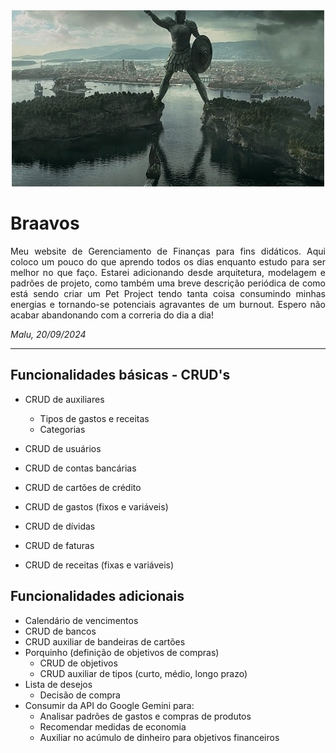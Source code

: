 <div align="center">
    <img src="braavos.gif"/>
</div>

<div>

# Braavos 

<p align="justify"> Meu website de Gerenciamento de Finanças para fins didáticos. Aqui coloco um pouco do que aprendo todos os dias enquanto estudo para ser melhor no que faço.
Estarei adicionando desde arquitetura, modelagem e padrões de projeto, como também uma breve descrição periódica de como está
sendo criar um Pet Project tendo tanta coisa consumindo minhas energias e tornando-se potenciais agravantes de um burnout. Espero não acabar abandonando com a correria do dia a dia!

_Malu, 20/09/2024_
</p>

<hr>

## Funcionalidades básicas - CRUD's

- CRUD de auxiliares
  - Tipos de gastos e receitas
  - Categorias
  
- CRUD de usuários
- CRUD de contas bancárias
- CRUD de cartões de crédito
- CRUD de gastos (fixos e variáveis)
- CRUD de dívidas
- CRUD de faturas
- CRUD de receitas (fixas e variáveis)

## Funcionalidades adicionais

- Calendário de vencimentos
- CRUD de bancos
- CRUD auxiliar de bandeiras de cartões
- Porquinho (definição de objetivos de compras)
  - CRUD de objetivos
  - CRUD auxiliar de tipos (curto, médio, longo prazo)
- Lista de desejos
  - Decisão de compra
- Consumir da API do Google Gemini para:
  - Analisar padrões de gastos e compras de produtos
  - Recomendar medidas de economia
  - Auxiliar no acúmulo de dinheiro para objetivos financeiros

</div>
